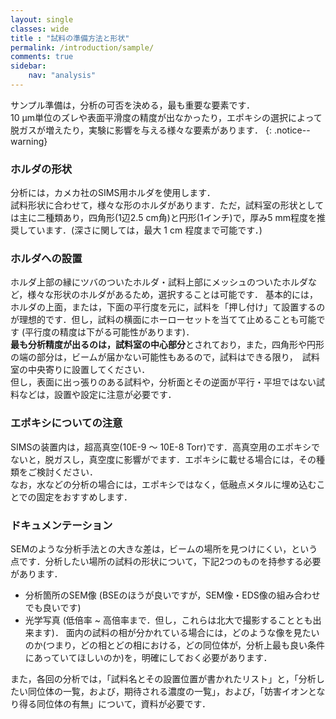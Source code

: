 ```yaml
---
layout: single
classes: wide
title : "試料の準備方法と形状"
permalink: /introduction/sample/
comments: true
sidebar: 
    nav: "analysis"
---
```


サンプル準備は，分析の可否を決める，最も重要な要素です．    
10 μm単位のズレや表面平滑度の精度が出なかったり，エポキシの選択によって脱ガスが増えたり，実験に影響を与える様々な要素があります．
{: .notice--warning}

### ホルダの形状   
分析には，カメカ社のSIMS用ホルダを使用します．   
試料形状に合わせて，様々な形のホルダがあります．ただ，試料室の形状としては主に二種類あり，四角形(1辺2.5 cm角)と円形(1インチ)で，厚み5 mm程度を推奨しています．(深さに関しては，最大 1 cm 程度まで可能です．)   

### ホルダへの設置   
ホルダ上部の縁にツバのついたホルダ・試料上部にメッシュのついたホルダなど，様々な形状のホルダがあるため，選択することは可能です．
基本的には，ホルダの上面，または，下面の平行度を元に，試料を「押し付け」て設置するのが理想的です．但し，試料の横面にホーローセットを当てて止めることも可能です (平行度の精度は下がる可能性があります)．   
**最も分析精度が出るのは，試料室の中心部分**とされており，また，四角形や円形の端の部分は，ビームが届かない可能性もあるので，試料はできる限り，　試料室の中央寄りに設置してください．  
但し，表面に出っ張りのある試料や，分析面とその逆面が平行・平坦ではない試料などは，設置や設定に注意が必要です．   

### エポキシについての注意   
SIMSの装置内は，超高真空(10E-9 ～ 10E-8 Torr)です．高真空用のエポキシでないと，脱ガスし，真空度に影響がでます．エポキシに載せる場合には，その種類をご検討ください．  
なお，水などの分析の場合には，エポキシではなく，低融点メタルに埋め込むことでの固定をおすすめします．   

### ドキュメンテーション   
SEMのような分析手法との大きな差は，ビームの場所を見つけにくい，という点です．分析したい場所の試料の形状について，下記2つのものを持参する必要があります．   
- 分析箇所のSEM像 (BSEのほうが良いですが，SEM像・EDS像の組み合わせでも良いです)
- 光学写真 (低倍率 ~ 高倍率まで．但し，これらは北大で撮影することとも出来ます)．
面内の試料の相が分かれている場合には，どのような像を見たいのか(つまり，どの相とどの相における，どの同位体が，分析上最も良い条件にあっていてほしいのか)を，明確にしておく必要があります．   

また，各回の分析では，「試料名とその設置位置が書かれたリスト」と，「分析したい同位体の一覧，および，期待される濃度の一覧」，および，「妨害イオンとなり得る同位体の有無」について，資料が必要です．　　　

